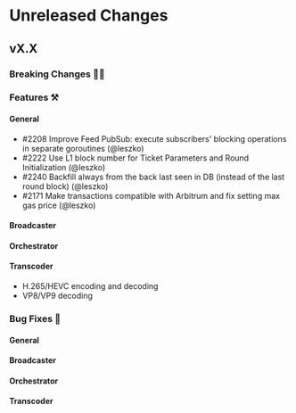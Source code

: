 # Unreleased Changes

## vX.X

### Breaking Changes 🚨🚨

### Features ⚒

#### General
- \#2208 Improve Feed PubSub: execute subscribers' blocking operations in separate goroutines (@leszko)
- \#2222 Use L1 block number for Ticket Parameters and Round Initialization (@leszko)
- \#2240 Backfill always from the back last seen in DB (instead of the last round block) (@leszko)
- \#2171 Make transactions compatible with Arbitrum and fix setting max gas price (@leszko)

#### Broadcaster

#### Orchestrator

#### Transcoder
* H.265/HEVC encoding and decoding
* VP8/VP9 decoding

### Bug Fixes 🐞

#### General

#### Broadcaster

#### Orchestrator

#### Transcoder
